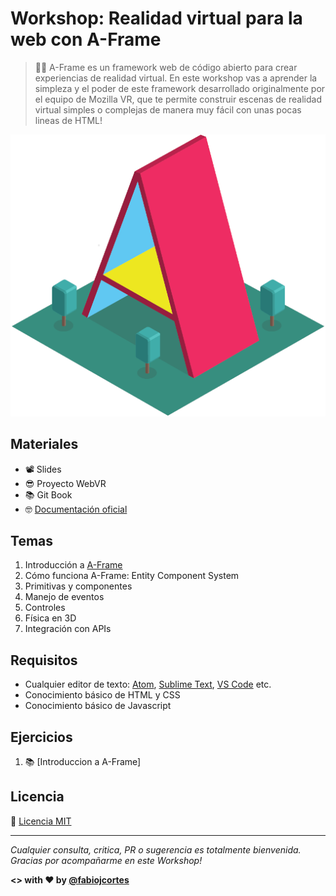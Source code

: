 # Workshop: Realidad virtual para la web con A-Frame

> 👨‍🏫 A-Frame es un framework web de código abierto para crear experiencias de realidad virtual. En este workshop vas a aprender la simpleza y el poder de este framework desarrollado originalmente por el equipo de Mozilla VR, que te permite construir escenas de realidad virtual simples o complejas de manera muy fácil con unas pocas lineas de HTML!

<p align="center">
 <img src="docs/img/aframe1.png" alt="vue">
</p>

## Materiales
* 📽 Slides
* 😎 Proyecto WebVR
* 📚 Git Book
* 🤓 [Documentación oficial](https://aframe.io/docs/0.7.0/introduction/)

## Temas
1. Introducción a [A-Frame](https://aframe.io/)
2. Cómo funciona A-Frame: Entity Component System
3. Primitivas y componentes
4. Manejo de eventos
5. Controles
6. Física en 3D
7. Integración con APIs

## Requisitos
* Cualquier editor de texto: [Atom](https://atom.io/), [Sublime Text](https://www.sublimetext.com/), [VS Code](https://code.visualstudio.com/) etc.
* Conocimiento básico de HTML y CSS
* Conocimiento básico de Javascript

## Ejercicios
1. 📚 [Introduccion a A-Frame]

## Licencia
📄 [Licencia MIT](https://github.com/fcor/aframe-workshop/blob/master/LICENSE)

---
*Cualquier consulta, critica, PR o sugerencia es totalmente bienvenida.
Gracias por acompañarme en este Workshop!*

**<> with  ❤️  by [@fabiojcortes](https://twitter.com/fabiojcortes)**
